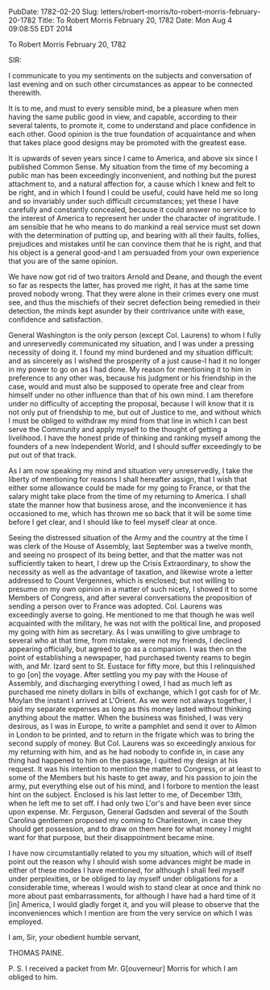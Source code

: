 PubDate: 1782-02-20
Slug: letters/robert-morris/to-robert-morris-february-20-1782
Title: To Robert Morris  February 20, 1782
Date: Mon Aug  4 09:08:55 EDT 2014

   To Robert Morris  February 20, 1782

   SIR:

   I communicate to you my sentiments on the subjects and conversation of
   last evening and on such other circumstances as appear to be connected
   therewith.

   It is to me, and must to every sensible mind, be a pleasure when men
   having the same public good in view, and capable, according to their
   several talents, to promote it, come to understand and place confidence in
   each other. Good opinion is the true foundation of acquaintance and when
   that takes place good designs may be promoted with the greatest ease.

   It is upwards of seven years since I came to America, and above six since
   I published Common Sense. My situation from the time of my becoming a
   public man has been exceedingly inconvenient, and nothing but the purest
   attachment to, and a natural affection for, a cause which I knew and felt
   to be right, and in which I found I could be useful, could have held me so
   long and so invariably under such difficult circumstances; yet these I
   have carefully and constantly concealed, because it could answer no
   service to the interest of America to represent her under the character of
   ingratitude. I am sensible that he who means to do mankind a real service
   must set down with the determination of putting up, and bearing with all
   their faults, follies, prejudices and mistakes until he can convince them
   that he is right, and that his object is a general good-and I am persuaded
   from your own experience that you are of the same opinion.

   We have now got rid of two traitors Arnold and Deane, and though the event
   so far as respects the latter, has proved me right, it has at the same
   time proved nobody wrong. That they were alone in their crimes every one
   must see, and thus the mischiefs of their secret defection being remedied
   in their detection, the minds kept asunder by their contrivance unite with
   ease, confidence and satisfaction.

   General Washington is the only person (except Col. Laurens) to whom I
   fully and unreservedly communicated my situation, and I was under a
   pressing necessity of doing it. I found my mind burdened and my situation
   difficult: and as sincerely as I wished the prosperity of a just cause-I
   had it no longer in my power to go on as I had done. My reason for
   mentioning it to him in preference to any other was, because his judgment
   or his friendship in the case, would and must also be supposed to operate
   free and clear from himself under no other influence than that of his own
   mind. I am therefore under no difficulty of accepting the proposal,
   because I will know that it is not only put of friendship to me, but out
   of Justice to me, and without which I must be obliged to withdraw my mind
   from that line in which I can best serve the Community and apply myself to
   the thought of getting a livelihood. I have the honest pride of thinking
   and ranking myself among the founders of a new Independent World, and I
   should suffer exceedingly to be put out of that track.

   As I am now speaking my mind and situation very unreservedly, I take the
   liberty of mentioning for reasons I shall hereafter assign, that I wish
   that either some allowance could be made for my going to France, or that
   the salary might take place from the time of my returning to America. I
   shall state the manner how that business arose, and the inconvenience it
   has occasioned to me, which has thrown me so back that it will be some
   time before I get clear, and I should like to feel myself clear at once.

   Seeing the distressed situation of the Army and the country at the time I
   was clerk of the House of Assembly, last September was a twelve month, and
   seeing no prospect of its being better, and that the matter was not
   sufficiently taken to heart, I drew up the Crisis Extraordinary, to show
   the necessity as well as the advantage of taxation, and likewise wrote a
   letter addressed to Count Vergennes, which is enclosed; but not willing to
   presume on my own opinion in a matter of such nicety, I showed it to some
   Members of Congress, and after several conversations the proposition of
   sending a person over to France was adopted. Col. Laurens was exceedingly
   averse to going. He mentioned to me that though he was well acquainted
   with the military, he was not with the political line, and proposed my
   going with him as secretary. As I was unwilling to give umbrage to several
   who at that time, from mistake, were not my friends, I declined appearing
   officially, but agreed to go as a companion. I was then on the point of
   establishing a newspaper, had purchased twenty reams to begin with, and
   Mr. Izard sent to St. Eustace for fifty more, but this I relinquished to
   go [on] the voyage. After settling you my pay with the House of Assembly,
   and discharging everything I owed, I had as much left as purchased me
   ninety dollars in bills of exchange, which I got cash for of Mr. Moylan
   the instant I arrived at L'Orient. As we were not always together, I paid
   my separate expenses as long as this money lasted without thinking
   anything about the matter. When the business was finished, I was very
   desirous, as I was in Europe, to write a pamphlet and send it over to
   Almon in London to be printed, and to return in the frigate which was to
   bring the second supply of money. But Col. Laurens was so exceedingly
   anxious for my returning with him, and as he had nobody to confide in, in
   case any thing had happened to him on the passage, I quitted my design at
   his request. It was his intention to mention the matter to Congress, or at
   least to some of the Members but his haste to get away, and his passion to
   join the army, put everything else out of his mind, and I forbore to
   mention the least hint on the subject. Enclosed is his last letter to me,
   of December 13th, when he left me to set off. I had only two L'or's and
   have been ever since upon expense. Mr. Ferguson, General Gadsden and
   several of the South Carolina gentlemen proposed my coming to Charlestown,
   in case they should get possession, and to draw on them here for what
   money I might want for that purpose, but their disappointment became mine.

   I have now circumstantially related to you my situation, which will of
   itself point out the reason why I should wish some advances might be made
   in either of these modes I have mentioned, for although I shall feel
   myself under perplexities, or be obliged to lay myself under obligations
   for a considerable time, whereas I would wish to stand clear at once and
   think no more about past embarrassments, for although I have had a hard
   time of it [in] America, I would gladly forget it, and you will please to
   observe that the inconveniences which I mention are from the very service
   on which I was employed.

   I am, Sir, your obedient humble servant,

   THOMAS PAINE.

   P. S. I received a packet from Mr. G[ouverneur] Morris for which I am
   obliged to him.


